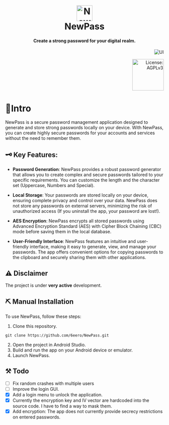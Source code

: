 <div align="center">
  <p>
    <h1>
      <a href="https://github.com/6eero/NewPass">
        <img src="https://github.com/6eero/NewPass/assets/114809573/6d03c7db-c705-42dc-ae4c-1fd0e47ceb15" width="50" title="NewPass" />
      </a>
      <br />
      NewPass
    </h1>
    <h4>Create a strong password for your digital realm.</h4>
    <h4></h4>
  </p>
  <p>
  </p>
</div>

<p align="right">
   <img src="https://github.com/6eero/NewPass/assets/114809573/e2a2d540-7f07-4889-bccd-1924a99e5ade" title="UI">
</p>

<p align="right">
  <a href="https://opensource.org/license/agpl-v3"><img src="https://img.shields.io/badge/License-AGPL_v3-blue.svg?color=FEED55&style=for-the-badge&label=License&logoColor=0F1511&labelColor=ececec" alt="License: AGPLv3" width="100"></a>
</p>



# 📍Intro
NewPass is a secure password management application designed to generate and store strong passwords locally on your device. With NewPass, you can create highly secure passwords for your accounts and services without the need to remember them.


## 🗝️ Key Features:
- **Password Generation**: NewPass provides a robust password generator that allows you to create complex and secure passwords tailored to your specific requirements. You can customize the length and the character set (Uppercase, Numbers and Special).

- **Local Storage**: Your passwords are stored locally on your device, ensuring complete privacy and control over your data. NewPass does not store any passwords on external servers, minimizing the risk of unauthorized access (If you uninstall the app, your password are lost!).

- **AES Encryption**: NewPass encrypts all stored passwords using Advanced Encryption Standard (AES) with Cipher Block Chaining (CBC) mode before saving them in the local database.

- **User-Friendly Interface**: NewPass features an intuitive and user-friendly interface, making it easy to generate, view, and manage your passwords. The app offers convenient options for copying passwords to the clipboard and securely sharing them with other applications.


## ⚠️ Disclaimer
The project is under **very active** development.


## ⛏️ Manual Installation
To use NewPass, follow these steps:
1. Clone this repository.
```
git clone https://github.com/6eero/NewPass.git
```
2. Open the project in Android Studio.
3. Build and run the app on your Android device or emulator.
4. Launch NewPass.
  

## ⚒️ Todo
- [ ] Fix random crashes with multiple users
- [ ] Improve the login GUI.
- [x] Add a login menu to unlock the application.
- [x] Currently the encryption key and IV vector are hardcoded into the source code. I have to find a way to mask them.
- [x] Add encryption: The app does not currently provide secrecy restrictions on entered passwords.
